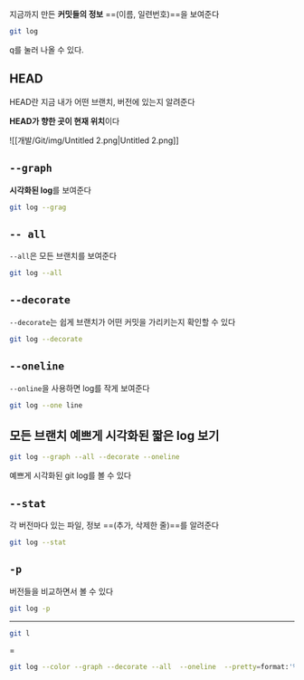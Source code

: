 지금까지 만든 **커밋들의 정보** ==(이름, 일련번호)==을 보여준다

```Bash
git log
```

q를 눌러 나올 수 있다.

## HEAD

HEAD란 지금 내가 어떤 브랜치, 버전에 있는지 알려준다

**HEAD가 향한 곳이 현재 위치**이다

![[개발/Git/img/Untitled 2.png|Untitled 2.png]]

## `--graph`

**시각화된 log**를 보여준다

```Bash
git log --grag
```

## `-- all`

`--all`은 모든 브랜치를 보여준다

```Bash
git log --all
```

## `--decorate`

`--decorate`는 쉽게 브랜치가 어떤 커밋을 가리키는지 확인할 수 있다

```Bash
git log --decorate
```

## `--oneline`

`--online`을 사용하면 log를 작게 보여준다

```Bash
git log --one line
```

## 모든 브랜치 예쁘게 시각화된 짧은 log 보기

```Bash
git log --graph --all --decorate --oneline
```

예쁘게 시각화된 git log를 볼 수 있다

## `--stat`

각 버전마다 있는 파일, 정보 ==(추가, 삭제한 줄)==를 알려준다

```Bash
git log --stat
```

## `-p`

버전들을 비교하면서 볼 수 있다

```Bash
git log -p
```

---

```Bash
git l
```

=

```Bash
git log --color --graph --decorate --all  --oneline  --pretty=format:'%Cred%h%Creset -%C(yellow)%d%Creset %s %Cgreen(%cr)%C(bold blue)<%an>%Creset' --abbrev-commit
```